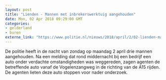 ```yaml
---
layout: post
title: "Lienden - Mannen met inbrekerswerktuig aangehouden"
date: Mon, 02 Apr 2018 09:29:00 GMT
categories: 
- gelderland 
- buren 
externe_link: "https://www.politie.nl/nieuws/2018/april/2/02-lienden-mannen-met-inbrekerswerktuig-aangehouden.html"
---
```


De politie heeft in de nacht van zondag op maandag 2 april drie mannen aangehouden. Na een melding dat rond middernacht bij een bedrijf een auto onder verdachte omstandigheden was weggereden, zagen agenten de betreffende auto vanaf de Vogelenzangweg in de richting van de A15 rijden. De agenten lieten deze auto stoppen voor nader onderzoek.
